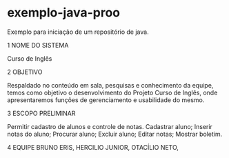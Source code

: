 exemplo-java-proo
=================

Exemplo para iniciação de um repositório de java.

1	NOME DO SISTEMA

Curso de Inglês

2	OBJETIVO

Respaldado no conteúdo em sala, pesquisas e conhecimento da equipe, temos como objetivo o desenvolvimento do Projeto Curso de Inglês, onde apresentaremos funções de gerenciamento e usabilidade do mesmo.

3	ESCOPO PRELIMINAR

 Permitir cadastro de alunos e controle de notas. 
 Cadastrar aluno; 
 Inserir notas do aluno; 
 Procurar aluno; 
 Excluir aluno; 
 Editar notas; 
 Mostrar boletim.  

4 EQUIPE
BRUNO ERIS,
HERCILIO JUNIOR,
OTACÍLIO NETO,

